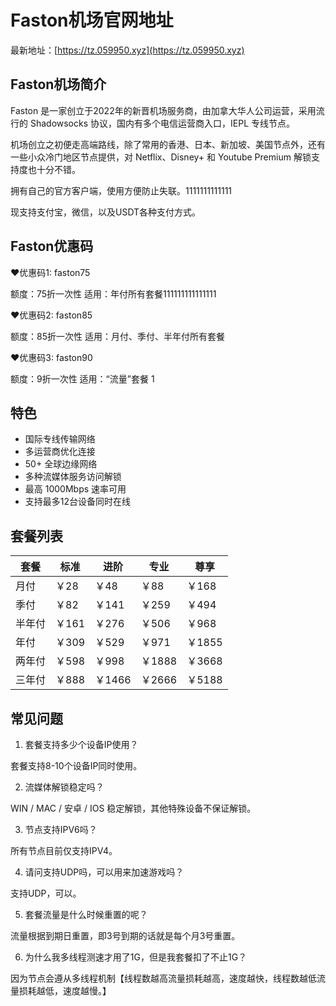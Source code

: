 # Faston机场官网地址

最新地址：[https://tz.059950.xyz](https://tz.059950.xyz)

## Faston机场简介

Faston 是一家创立于2022年的新晋机场服务商，由加拿大华人公司运营，采用流行的 Shadowsocks 协议，国内有多个电信运营商入口，IEPL 专线节点。

机场创立之初便走高端路线，除了常用的香港、日本、新加坡、美国节点外，还有一些小众冷门地区节点提供，对 Netflix、Disney+ 和 Youtube Premium 解锁支持度也十分不错。

拥有自己的官方客户端，使用方便防止失联。1111111111111

现支持支付宝，微信，以及USDT各种支付方式。

## Faston优惠码

❤优惠码1: faston75

额度：75折一次性 适用：年付所有套餐111111111111111

❤优惠码2: faston85

额度：85折一次性 适用：月付、季付、半年付所有套餐

❤优惠码3: faston90

额度：9折一次性 适用：“流量”套餐
1
## 特色

* 国际专线传输网络
* 多运营商优化连接
* 50+ 全球边缘网络
* 多种流媒体服务访问解锁
* 最高 1000Mbps 速率可用
* 支持最多12台设备同时在线

## 套餐列表

|套餐|标准|进阶|专业|尊享|
|----|----|----|----|----|
|月付|￥28|￥48|￥88|￥168|
|季付|￥82|￥141|￥259|￥494|
|半年付|￥161|￥276|￥506|￥968|
|年付|￥309|￥529|￥971|￥1855|
|两年付|￥598|￥998|￥1888|￥3668|
|三年付|￥888|￥1466|￥2666|￥5188|

## 常见问题

1. 套餐支持多少个设备IP使用？

套餐支持8-10个设备IP同时使用。
  
2. 流媒体解锁稳定吗？

WIN / MAC / 安卓 / IOS 稳定解锁，其他特殊设备不保证解锁。

3. 节点支持IPV6吗？

所有节点目前仅支持IPV4。

4. 请问支持UDP吗，可以用来加速游戏吗？

支持UDP，可以。

5. 套餐流量是什么时候重置的呢？

流量根据到期日重置，即3号到期的话就是每个月3号重置。

6. 为什么我多线程测速才用了1G，但是我套餐扣了不止1G？

因为节点会遵从多线程机制【线程数越高流量损耗越高，速度越快，线程数越低流量损耗越低，速度越慢。】

